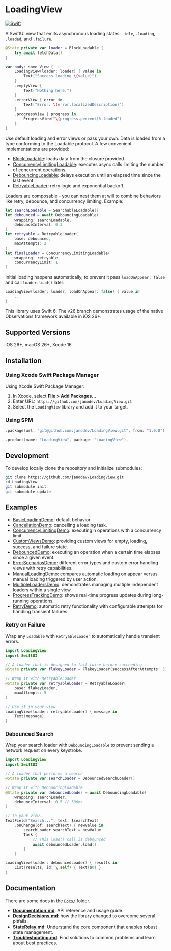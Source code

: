 # LoadingView

[![Swift](https://github.com/janodevorg/LoadingView/actions/workflows/swift.yml/badge.svg)](https://github.com/janodevorg/LoadingView/actions/workflows/swift.yml)

A SwiftUI view that emits asynchronous loading states: `.idle`, `.loading`, `.loaded`, and `.failure`.

```swift
@State private var loader = BlockLoadable {
    try await fetchData()
}

var body: some View {
    LoadingView(loader: loader) { value in
        Text("Success loading \(value)")
    }
    .emptyView {
        Text("Nothing here.")
    }
    .errorView { error in
        Text("Error: \(error.localizedDescription)")
    }
    .progressView { progress in
        ProgressView("\(progress.percent)% loaded")
    }
}
```

Use default loading and error views or pass your own. Data is loaded from a type conforming to the Loadable protocol. A few convenient implementations are provided:

- [BlockLoadable](https://github.com/janodevorg/LoadingView/blob/main/Sources/Main/Extra/BlockLoadable.swift): loads data from the closure provided.
- [ConcurrencyLimitingLoadable](https://github.com/janodev/LoadingView/blob/main/Sources/Main/Extra/ConcurrencyLimitingLoadable.swift): executes async calls limiting the number of concurrent operations.
- [DebouncingLoadable](https://github.com/janodev/LoadingView/blob/main/Sources/Main/Extra/DebouncingLoadable.swift): delays execution until an elapsed time since the last event.
- [RetryableLoader](https://github.com/janodev/LoadingView/blob/main/Sources/Main/Extra/RetryableLoader.swift): retry logic and exponential backoff.

Loaders are composable - you can nest them at will to combine behaviors like retry, debounce, and concurrency limiting. Example:
```swift
let searchLoadable = SearchableLoadable()
let debounced = await DebouncingLoadable(
    wrapping: searchLoadable,
    debounceInterval: 0.3
)
let retryable = RetryableLoader(
    base: debounced,
    maxAttempts: 2
)
let finalLoader = ConcurrencyLimitingLoadable(
    wrapping: retryable,
    concurrencyLimit: 1
)
```

Initial loading happens automatically, to prevent it pass `loadOnAppear: false` and call `loader.load()` later:

```swift
LoadingView(loader: loader, loadOnAppear: false) { value in
    ...
}
```

This library uses Swift 6. The v26 branch demonstrates usage of the native Observations framework available in iOS 26+.

## Supported Versions

iOS 26+, macOS 26+, Xcode 16

## Installation

### Using Xcode Swift Package Manager

Using Xcode Swift Package Manager:

1. In Xcode, select **File > Add Packages...**
2. Enter URL: `https://github.com/janodev/LoadingView.git`
3. Select the `LoadingView` library and add it to your target.

### Using SPM
```swift
.package(url: "git@github.com:janodev/LoadingView.git", from: "1.0.0"),

.product(name: "LoadingView", package: "LoadingView"),
```

## Development

To develop locally clone the repository and initialize submodules:

```bash
git clone https://github.com/janodev/LoadingView.git
cd LoadingView
git submodule init
git submodule update
```

## Examples

- [BasicLoadingDemo](https://github.com/janodev/LoadingView/blob/main/Demo/Sources/SwiftUI/Demos/BasicLoadingDemo/BasicLoadingDemo.swift): default behavior.
- [CancellationDemo](https://github.com/janodev/LoadingView/blob/main/Demo/Sources/SwiftUI/Demos/CancellationDemo/CancellationDemo.swift): cancelling a loading task.
- [ConcurrencyLimitingDemo](https://github.com/janodev/LoadingView/blob/main/Demo/Sources/SwiftUI/Demos/ConcurrencyLimitingDemo/ConcurrencyLimitingDemo.swift): executing n operations with a concurrency limit.
- [CustomViewsDemo](https://github.com/janodev/LoadingView/blob/main/Demo/Sources/SwiftUI/Demos/CustomViewsDemo/CustomViewsDemo.swift): providing custom views for empty, loading, success, and failure state.
- [DebouncedDemo](https://github.com/janodev/LoadingView/blob/main/Demo/Sources/SwiftUI/Demos/DebouncedDemo/DebouncedDemo.swift): executing an operation when a certain time elapses since a given event.
- [ErrorScenariosDemo](https://github.com/janodev/LoadingView/blob/main/Demo/Sources/SwiftUI/Demos/ErrorScenariosDemo/ErrorScenariosDemo.swift): different error types and custom error handling views with retry capabilities.
- [ManualLoadingDemo](https://github.com/janodev/LoadingView/blob/main/Demo/Sources/SwiftUI/Demos/ManualLoadingDemo/ManualLoadingDemo.swift): compares automatic loading on appear versus manual loading triggered by user action.
- [MultipleLoadersDemo](https://github.com/janodev/LoadingView/blob/main/Demo/Sources/SwiftUI/Demos/MultipleLoadersDemo/MultipleLoadersDemo.swift): demonstrates managing multiple independent loaders within a single view.
- [ProgressTrackingDemo](https://github.com/janodev/LoadingView/blob/main/Demo/Sources/SwiftUI/Demos/ProgressTrackingDemo/ProgressTrackingDemo.swift): shows real-time progress updates during long-running operations.
- [RetryDemo](https://github.com/janodev/LoadingView/blob/main/Demo/Sources/SwiftUI/Demos/RetryDemo/RetryDemo.swift): automatic retry functionality with configurable attempts for handling transient failures.

### Retry on Failure

Wrap any `Loadable` with `RetryableLoader` to automatically handle transient errors.

```swift
import LoadingView
import SwiftUI

// A loader that is designed to fail twice before succeeding
@State private var flakeyLoader = FlakeyLoader(successAfterAttempts: 3)

// Wrap it with RetryableLoader
@State private var retryableLoader = RetryableLoader(
    base: flakeyLoader,
    maxAttempts: 5
)

// Use it in your view
LoadingView(loader: retryableLoader) { message in
    Text(message)
}
```

### Debounced Search

Wrap your search loader with `DebouncingLoadable` to prevent sending a network request on every keystroke.

```swift
import LoadingView
import SwiftUI

// A loader that performs a search
@State private var searchLoader = DebouncedSearchLoader()

// Wrap it with DebouncingLoadable
@State private var debouncedLoader = await DebouncingLoadable(
    wrapping: searchLoader,
    debounceInterval: 0.5 // 500ms
)

// In your view...
TextField("Search...", text: $searchText)
    .onChange(of: searchText) { newValue in
        searchLoader.searchText = newValue
        Task {
            // This load() call is debounced
            await debouncedLoader.load()
        }
    }

LoadingView(loader: debouncedLoader) { results in
    List(results, id: \.self) { Text($0) }
}
```

## Documentation

There are some docs in the [`Docs/`](./Docs) folder.

- **[Documentation.md](./Docs/Documentation.md)**: API reference and usage guide.
- **[DesignDecisions.md](./Docs/DesignDecisions.md)**: how the library changed to overcome several pitfalls.
- **[StateRelay.md](./Docs/StateRelay.md)**: Understand the core component that enables robust state management.
- **[Troubleshooting.md](./Docs/Troubleshooting.md)**: Find solutions to common problems and learn about best practices.
